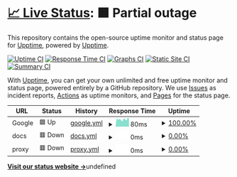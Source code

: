 # [📈 Live Status](https://upptime.github.io/upptime): <!--live status--> **🟧 Partial outage**

This repository contains the open-source uptime monitor and status page for [Upptime](https://upptime.js.org), powered by [Upptime](https://github.com/upptime/upptime).

[![Uptime CI](https://github.com/trexstrix/react-test-todo-app-broken/workflows/Uptime%20CI/badge.svg)](https://github.com/trexstrix/react-test-todo-app-broken/actions?query=workflow%3A%22Uptime+CI%22)
[![Response Time CI](https://github.com/trexstrix/react-test-todo-app-broken/workflows/Response%20Time%20CI/badge.svg)](https://github.com/trexstrix/react-test-todo-app-broken/actions?query=workflow%3A%22Response+Time+CI%22)
[![Graphs CI](https://github.com/trexstrix/react-test-todo-app-broken/workflows/Graphs%20CI/badge.svg)](https://github.com/trexstrix/react-test-todo-app-broken/actions?query=workflow%3A%22Graphs+CI%22)
[![Static Site CI](https://github.com/trexstrix/react-test-todo-app-broken/workflows/Static%20Site%20CI/badge.svg)](https://github.com/trexstrix/react-test-todo-app-broken/actions?query=workflow%3A%22Static+Site+CI%22)
[![Summary CI](https://github.com/trexstrix/react-test-todo-app-broken/workflows/Summary%20CI/badge.svg)](https://github.com/trexstrix/react-test-todo-app-broken/actions?query=workflow%3A%22Summary+CI%22)

With [Upptime](https://upptime.js.org), you can get your own unlimited and free uptime monitor and status page, powered entirely by a GitHub repository. We use [Issues](https://github.com/upptime/upptime/issues) as incident reports, [Actions](https://github.com/trexstrix/react-test-todo-app-broken/actions) as uptime monitors, and [Pages](https://upptime.github.io/upptime) for the status page.

<!--start: status pages-->
<!-- This summary is generated by Upptime (https://github.com/upptime/upptime) -->
<!-- Do not edit this manually, your changes will be overwritten -->
<!-- prettier-ignore -->
| URL | Status | History | Response Time | Uptime |
| --- | ------ | ------- | ------------- | ------ |
| <img alt="" src="https://icons.duckduckgo.com/ip3/null.ico" height="13"> Google | 🟩 Up | [google.yml](https://github.com/trexstrix/react-test-todo-app-broken/commits/HEAD/history/google.yml) | <details><summary><img alt="Response time graph" src="./graphs/google/response-time-week.png" height="20"> 80ms</summary><br><a href="https://trexstrix.github.io/react-test-todo-app-broken/history/google"><img alt="Response time 80" src="https://img.shields.io/endpoint?url=https%3A%2F%2Fraw.githubusercontent.com%2Ftrexstrix%2Freact-test-todo-app-broken%2FHEAD%2Fapi%2Fgoogle%2Fresponse-time.json"></a><br><a href="https://trexstrix.github.io/react-test-todo-app-broken/history/google"><img alt="24-hour response time 83" src="https://img.shields.io/endpoint?url=https%3A%2F%2Fraw.githubusercontent.com%2Ftrexstrix%2Freact-test-todo-app-broken%2FHEAD%2Fapi%2Fgoogle%2Fresponse-time-day.json"></a><br><a href="https://trexstrix.github.io/react-test-todo-app-broken/history/google"><img alt="7-day response time 80" src="https://img.shields.io/endpoint?url=https%3A%2F%2Fraw.githubusercontent.com%2Ftrexstrix%2Freact-test-todo-app-broken%2FHEAD%2Fapi%2Fgoogle%2Fresponse-time-week.json"></a><br><a href="https://trexstrix.github.io/react-test-todo-app-broken/history/google"><img alt="30-day response time 80" src="https://img.shields.io/endpoint?url=https%3A%2F%2Fraw.githubusercontent.com%2Ftrexstrix%2Freact-test-todo-app-broken%2FHEAD%2Fapi%2Fgoogle%2Fresponse-time-month.json"></a><br><a href="https://trexstrix.github.io/react-test-todo-app-broken/history/google"><img alt="1-year response time 80" src="https://img.shields.io/endpoint?url=https%3A%2F%2Fraw.githubusercontent.com%2Ftrexstrix%2Freact-test-todo-app-broken%2FHEAD%2Fapi%2Fgoogle%2Fresponse-time-year.json"></a></details> | <details><summary><a href="https://trexstrix.github.io/react-test-todo-app-broken/history/google">100.00%</a></summary><a href="https://trexstrix.github.io/react-test-todo-app-broken/history/google"><img alt="All-time uptime 100.00%" src="https://img.shields.io/endpoint?url=https%3A%2F%2Fraw.githubusercontent.com%2Ftrexstrix%2Freact-test-todo-app-broken%2FHEAD%2Fapi%2Fgoogle%2Fuptime.json"></a><br><a href="https://trexstrix.github.io/react-test-todo-app-broken/history/google"><img alt="24-hour uptime 100.00%" src="https://img.shields.io/endpoint?url=https%3A%2F%2Fraw.githubusercontent.com%2Ftrexstrix%2Freact-test-todo-app-broken%2FHEAD%2Fapi%2Fgoogle%2Fuptime-day.json"></a><br><a href="https://trexstrix.github.io/react-test-todo-app-broken/history/google"><img alt="7-day uptime 100.00%" src="https://img.shields.io/endpoint?url=https%3A%2F%2Fraw.githubusercontent.com%2Ftrexstrix%2Freact-test-todo-app-broken%2FHEAD%2Fapi%2Fgoogle%2Fuptime-week.json"></a><br><a href="https://trexstrix.github.io/react-test-todo-app-broken/history/google"><img alt="30-day uptime 100.00%" src="https://img.shields.io/endpoint?url=https%3A%2F%2Fraw.githubusercontent.com%2Ftrexstrix%2Freact-test-todo-app-broken%2FHEAD%2Fapi%2Fgoogle%2Fuptime-month.json"></a><br><a href="https://trexstrix.github.io/react-test-todo-app-broken/history/google"><img alt="1-year uptime 100.00%" src="https://img.shields.io/endpoint?url=https%3A%2F%2Fraw.githubusercontent.com%2Ftrexstrix%2Freact-test-todo-app-broken%2FHEAD%2Fapi%2Fgoogle%2Fuptime-year.json"></a></details>
| <img alt="" src="https://icons.duckduckgo.com/ip3/null.ico" height="13"> docs | 🟥 Down | [docs.yml](https://github.com/trexstrix/react-test-todo-app-broken/commits/HEAD/history/docs.yml) | <details><summary><img alt="Response time graph" src="./graphs/docs/response-time-week.png" height="20"> 0ms</summary><br><a href="https://trexstrix.github.io/react-test-todo-app-broken/history/docs"><img alt="Response time 0" src="https://img.shields.io/endpoint?url=https%3A%2F%2Fraw.githubusercontent.com%2Ftrexstrix%2Freact-test-todo-app-broken%2FHEAD%2Fapi%2Fdocs%2Fresponse-time.json"></a><br><a href="https://trexstrix.github.io/react-test-todo-app-broken/history/docs"><img alt="24-hour response time 0" src="https://img.shields.io/endpoint?url=https%3A%2F%2Fraw.githubusercontent.com%2Ftrexstrix%2Freact-test-todo-app-broken%2FHEAD%2Fapi%2Fdocs%2Fresponse-time-day.json"></a><br><a href="https://trexstrix.github.io/react-test-todo-app-broken/history/docs"><img alt="7-day response time 0" src="https://img.shields.io/endpoint?url=https%3A%2F%2Fraw.githubusercontent.com%2Ftrexstrix%2Freact-test-todo-app-broken%2FHEAD%2Fapi%2Fdocs%2Fresponse-time-week.json"></a><br><a href="https://trexstrix.github.io/react-test-todo-app-broken/history/docs"><img alt="30-day response time 0" src="https://img.shields.io/endpoint?url=https%3A%2F%2Fraw.githubusercontent.com%2Ftrexstrix%2Freact-test-todo-app-broken%2FHEAD%2Fapi%2Fdocs%2Fresponse-time-month.json"></a><br><a href="https://trexstrix.github.io/react-test-todo-app-broken/history/docs"><img alt="1-year response time 0" src="https://img.shields.io/endpoint?url=https%3A%2F%2Fraw.githubusercontent.com%2Ftrexstrix%2Freact-test-todo-app-broken%2FHEAD%2Fapi%2Fdocs%2Fresponse-time-year.json"></a></details> | <details><summary><a href="https://trexstrix.github.io/react-test-todo-app-broken/history/docs">0.00%</a></summary><a href="https://trexstrix.github.io/react-test-todo-app-broken/history/docs"><img alt="All-time uptime 0.00%" src="https://img.shields.io/endpoint?url=https%3A%2F%2Fraw.githubusercontent.com%2Ftrexstrix%2Freact-test-todo-app-broken%2FHEAD%2Fapi%2Fdocs%2Fuptime.json"></a><br><a href="https://trexstrix.github.io/react-test-todo-app-broken/history/docs"><img alt="24-hour uptime 0.00%" src="https://img.shields.io/endpoint?url=https%3A%2F%2Fraw.githubusercontent.com%2Ftrexstrix%2Freact-test-todo-app-broken%2FHEAD%2Fapi%2Fdocs%2Fuptime-day.json"></a><br><a href="https://trexstrix.github.io/react-test-todo-app-broken/history/docs"><img alt="7-day uptime 0.00%" src="https://img.shields.io/endpoint?url=https%3A%2F%2Fraw.githubusercontent.com%2Ftrexstrix%2Freact-test-todo-app-broken%2FHEAD%2Fapi%2Fdocs%2Fuptime-week.json"></a><br><a href="https://trexstrix.github.io/react-test-todo-app-broken/history/docs"><img alt="30-day uptime 0.00%" src="https://img.shields.io/endpoint?url=https%3A%2F%2Fraw.githubusercontent.com%2Ftrexstrix%2Freact-test-todo-app-broken%2FHEAD%2Fapi%2Fdocs%2Fuptime-month.json"></a><br><a href="https://trexstrix.github.io/react-test-todo-app-broken/history/docs"><img alt="1-year uptime 0.00%" src="https://img.shields.io/endpoint?url=https%3A%2F%2Fraw.githubusercontent.com%2Ftrexstrix%2Freact-test-todo-app-broken%2FHEAD%2Fapi%2Fdocs%2Fuptime-year.json"></a></details>
| <img alt="" src="https://icons.duckduckgo.com/ip3/null.ico" height="13"> proxy | 🟥 Down | [proxy.yml](https://github.com/trexstrix/react-test-todo-app-broken/commits/HEAD/history/proxy.yml) | <details><summary><img alt="Response time graph" src="./graphs/proxy/response-time-week.png" height="20"> 0ms</summary><br><a href="https://trexstrix.github.io/react-test-todo-app-broken/history/proxy"><img alt="Response time 0" src="https://img.shields.io/endpoint?url=https%3A%2F%2Fraw.githubusercontent.com%2Ftrexstrix%2Freact-test-todo-app-broken%2FHEAD%2Fapi%2Fproxy%2Fresponse-time.json"></a><br><a href="https://trexstrix.github.io/react-test-todo-app-broken/history/proxy"><img alt="24-hour response time 0" src="https://img.shields.io/endpoint?url=https%3A%2F%2Fraw.githubusercontent.com%2Ftrexstrix%2Freact-test-todo-app-broken%2FHEAD%2Fapi%2Fproxy%2Fresponse-time-day.json"></a><br><a href="https://trexstrix.github.io/react-test-todo-app-broken/history/proxy"><img alt="7-day response time 0" src="https://img.shields.io/endpoint?url=https%3A%2F%2Fraw.githubusercontent.com%2Ftrexstrix%2Freact-test-todo-app-broken%2FHEAD%2Fapi%2Fproxy%2Fresponse-time-week.json"></a><br><a href="https://trexstrix.github.io/react-test-todo-app-broken/history/proxy"><img alt="30-day response time 0" src="https://img.shields.io/endpoint?url=https%3A%2F%2Fraw.githubusercontent.com%2Ftrexstrix%2Freact-test-todo-app-broken%2FHEAD%2Fapi%2Fproxy%2Fresponse-time-month.json"></a><br><a href="https://trexstrix.github.io/react-test-todo-app-broken/history/proxy"><img alt="1-year response time 0" src="https://img.shields.io/endpoint?url=https%3A%2F%2Fraw.githubusercontent.com%2Ftrexstrix%2Freact-test-todo-app-broken%2FHEAD%2Fapi%2Fproxy%2Fresponse-time-year.json"></a></details> | <details><summary><a href="https://trexstrix.github.io/react-test-todo-app-broken/history/proxy">0.00%</a></summary><a href="https://trexstrix.github.io/react-test-todo-app-broken/history/proxy"><img alt="All-time uptime 0.00%" src="https://img.shields.io/endpoint?url=https%3A%2F%2Fraw.githubusercontent.com%2Ftrexstrix%2Freact-test-todo-app-broken%2FHEAD%2Fapi%2Fproxy%2Fuptime.json"></a><br><a href="https://trexstrix.github.io/react-test-todo-app-broken/history/proxy"><img alt="24-hour uptime 0.00%" src="https://img.shields.io/endpoint?url=https%3A%2F%2Fraw.githubusercontent.com%2Ftrexstrix%2Freact-test-todo-app-broken%2FHEAD%2Fapi%2Fproxy%2Fuptime-day.json"></a><br><a href="https://trexstrix.github.io/react-test-todo-app-broken/history/proxy"><img alt="7-day uptime 0.00%" src="https://img.shields.io/endpoint?url=https%3A%2F%2Fraw.githubusercontent.com%2Ftrexstrix%2Freact-test-todo-app-broken%2FHEAD%2Fapi%2Fproxy%2Fuptime-week.json"></a><br><a href="https://trexstrix.github.io/react-test-todo-app-broken/history/proxy"><img alt="30-day uptime 0.00%" src="https://img.shields.io/endpoint?url=https%3A%2F%2Fraw.githubusercontent.com%2Ftrexstrix%2Freact-test-todo-app-broken%2FHEAD%2Fapi%2Fproxy%2Fuptime-month.json"></a><br><a href="https://trexstrix.github.io/react-test-todo-app-broken/history/proxy"><img alt="1-year uptime 0.00%" src="https://img.shields.io/endpoint?url=https%3A%2F%2Fraw.githubusercontent.com%2Ftrexstrix%2Freact-test-todo-app-broken%2FHEAD%2Fapi%2Fproxy%2Fuptime-year.json"></a></details>

<!--end: status pages-->

[**Visit our status website →**](https://upptime.github.io/upptime)undefined
